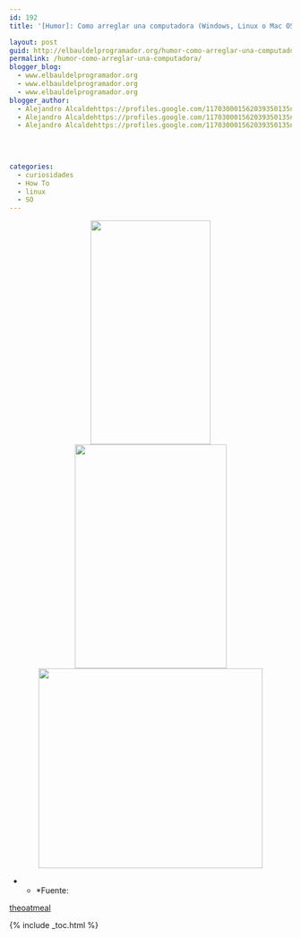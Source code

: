 ```yaml
---
id: 192
title: '[Humor]: Como arreglar una computadora (Windows, Linux o Mac OSX)'

layout: post
guid: http://elbauldelprogramador.org/humor-como-arreglar-una-computadora-windows-linux-o-mac-osx/
permalink: /humor-como-arreglar-una-computadora/
blogger_blog:
  - www.elbauldelprogramador.org
  - www.elbauldelprogramador.org
  - www.elbauldelprogramador.org
blogger_author:
  - Alejandro Alcaldehttps://profiles.google.com/117030001562039350135noreply@blogger.com
  - Alejandro Alcaldehttps://profiles.google.com/117030001562039350135noreply@blogger.com
  - Alejandro Alcaldehttps://profiles.google.com/117030001562039350135noreply@blogger.com

  
  
  
categories:
  - curiosidades
  - How To
  - linux
  - SO
---
```

<div class="separator" style="clear: both; text-align: center;">
  <a href="https://1.bp.blogspot.com/-nZA60Hrzepo/TdErBWlgr8I/AAAAAAAAAfA/p7DoPhDerdQ/s1600/linux.png" imageanchor="1" style="margin-left:1em; margin-right:1em"><img border="0" height="400" width="214" src="https://1.bp.blogspot.com/-nZA60Hrzepo/TdErBWlgr8I/AAAAAAAAAfA/p7DoPhDerdQ/s400/linux.png" /></a>
</div>

<div class="separator" style="clear: both; text-align: center;">
  <a href="https://3.bp.blogspot.com/-HckHsExHyL8/TdErA2OYrfI/AAAAAAAAAew/W3RLpuvwUUE/s1600/windows.png" imageanchor="1" style="margin-left:1em; margin-right:1em"><img border="0" height="400" width="271" src="https://3.bp.blogspot.com/-HckHsExHyL8/TdErA2OYrfI/AAAAAAAAAew/W3RLpuvwUUE/s400/windows.png" /></a>
</div>

<div class="separator" style="clear: both; text-align: center;">
  <a href="https://3.bp.blogspot.com/-uALX0h_XbzU/TdErBEx3OpI/AAAAAAAAAe4/TTfcnLUDP7I/s1600/apple.png" imageanchor="1" style="margin-left:1em; margin-right:1em"><img border="0" height="357" width="400" src="https://3.bp.blogspot.com/-uALX0h_XbzU/TdErBEx3OpI/AAAAAAAAAe4/TTfcnLUDP7I/s400/apple.png" /></a>
</div>

* * *Fuente: 

[theoatmeal][1]</p> 



 [1]: http://theoatmeal.com/blog/fix_computer

{% include _toc.html %}

